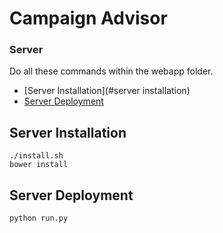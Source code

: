 # Campaign Advisor

### Server
Do all these commands within the webapp folder.

- [Server Installation](#server installation)
- [Server Deployment](#server_deployment)

## <a name="server_installation"></a>Server Installation
    ./install.sh
    bower install

## <a name="server_deployment"></a>Server Deployment
	python run.py
